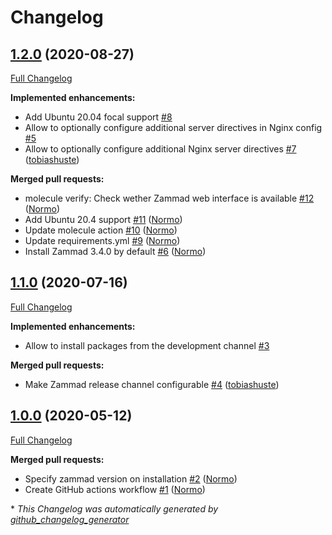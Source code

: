 # Changelog

## [1.2.0](https://github.com/Helmholtz-UFZ/ansible-role-zammad/tree/1.2.0) (2020-08-27)

[Full Changelog](https://github.com/Helmholtz-UFZ/ansible-role-zammad/compare/1.1.0...1.2.0)

**Implemented enhancements:**

- Add Ubuntu 20.04 focal support [\#8](https://github.com/Helmholtz-UFZ/ansible-role-zammad/issues/8)
- Allow to optionally configure additional server directives in Nginx config [\#5](https://github.com/Helmholtz-UFZ/ansible-role-zammad/issues/5)
- Allow to optionally configure additional Nginx server directives [\#7](https://github.com/Helmholtz-UFZ/ansible-role-zammad/pull/7) ([tobiashuste](https://github.com/tobiashuste))

**Merged pull requests:**

- molecule verify: Check wether Zammad web interface is available [\#12](https://github.com/Helmholtz-UFZ/ansible-role-zammad/pull/12) ([Normo](https://github.com/Normo))
- Add Ubuntu 20.4 support [\#11](https://github.com/Helmholtz-UFZ/ansible-role-zammad/pull/11) ([Normo](https://github.com/Normo))
- Update molecule action [\#10](https://github.com/Helmholtz-UFZ/ansible-role-zammad/pull/10) ([Normo](https://github.com/Normo))
- Update requirements.yml [\#9](https://github.com/Helmholtz-UFZ/ansible-role-zammad/pull/9) ([Normo](https://github.com/Normo))
- Install Zammad 3.4.0 by default [\#6](https://github.com/Helmholtz-UFZ/ansible-role-zammad/pull/6) ([Normo](https://github.com/Normo))

## [1.1.0](https://github.com/Helmholtz-UFZ/ansible-role-zammad/tree/1.1.0) (2020-07-16)

[Full Changelog](https://github.com/Helmholtz-UFZ/ansible-role-zammad/compare/1.0.0...1.1.0)

**Implemented enhancements:**

- Allow to install packages from the development channel [\#3](https://github.com/Helmholtz-UFZ/ansible-role-zammad/issues/3)

**Merged pull requests:**

- Make Zammad release channel configurable [\#4](https://github.com/Helmholtz-UFZ/ansible-role-zammad/pull/4) ([tobiashuste](https://github.com/tobiashuste))

## [1.0.0](https://github.com/Helmholtz-UFZ/ansible-role-zammad/tree/1.0.0) (2020-05-12)

[Full Changelog](https://github.com/Helmholtz-UFZ/ansible-role-zammad/compare/157bef1dfe6bc566f10f927ab929b3910d3ea986...1.0.0)

**Merged pull requests:**

- Specify zammad version on installation [\#2](https://github.com/Helmholtz-UFZ/ansible-role-zammad/pull/2) ([Normo](https://github.com/Normo))
- Create GitHub actions workflow [\#1](https://github.com/Helmholtz-UFZ/ansible-role-zammad/pull/1) ([Normo](https://github.com/Normo))



\* *This Changelog was automatically generated by [github_changelog_generator](https://github.com/github-changelog-generator/github-changelog-generator)*

